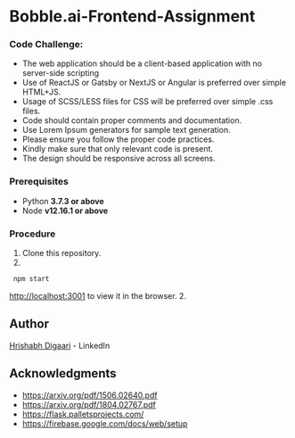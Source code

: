# Bobble.ai-Frontend-Assignment

### Code Challenge:

* The web application should be a client-based application with no server-side scripting
* Use of ReactJS or Gatsby or NextJS or Angular is preferred over simple HTML+JS.
* Usage of SCSS/LESS files for CSS will be preferred over simple .css files.
* Code should contain proper comments and documentation.
* Use Lorem Ipsum generators for sample text generation.
* Please ensure you follow the proper code practices.
* Kindly make sure that only relevant code is present.
* The design should be responsive across all screens.

### Prerequisites

* Python **3.7.3 or above**
* Node **v12.16.1 or above**

### Procedure

1. Clone this repository.
2. 
```sh
 npm start
 ```
 [http://localhost:3001](http://localhost:3001) to view it in the browser.
2. 

## Author

[Hrishabh Digaari](https://www.linkedin.com/in/hrishabh-d-35aa60127/) - LinkedIn

## Acknowledgments

* https://arxiv.org/pdf/1506.02640.pdf
* https://arxiv.org/pdf/1804.02767.pdf
* https://flask.palletsprojects.com/
* https://firebase.google.com/docs/web/setup

